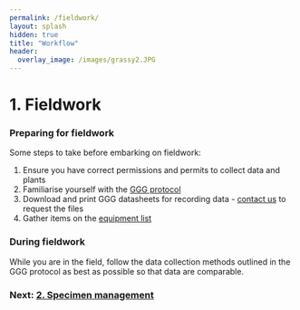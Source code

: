 ```yaml
---
permalink: /fieldwork/
layout: splash
hidden: true
title: "Workflow"
header:
  overlay_image: /images/grassy2.JPG
---
```


# 1. Fieldwork

### Preparing for fieldwork
Some steps to take before embarking on fieldwork: 

1. Ensure you have correct permissions and permits to collect data and plants
2. Familiarise yourself with the [GGG protocol](/resources/)
3. Download and print GGG datasheets for recording data - [contact us](/contact/) to request the files
4. Gather items on the [equipment list](/equipment/)

### During fieldwork

While you are in the field, follow the data collection methods outlined in the GGG protocol as best as possible so that data are comparable.


### Next: [2. Specimen management](/collections/)
